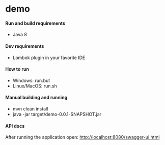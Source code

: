 # demo

#### Run and build requirements
* Java 8

#### Dev requirements
* Lombok plugin in your favorite IDE

#### How to run
* Windows: run.but
* Linux/MacOS: run.sh

#### Manual building and running
* mvn clean install
* java -jar target/demo-0.0.1-SNAPSHOT.jar

#### API docs
After running the application open: 
[http://localhost:8080/swagger-ui.html](http://localhost:8080/swagger-ui.html)